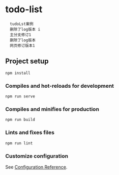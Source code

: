 # todo-list

```
  tudoLst案例
  删除了log版本 i
  主分支修订1
  删除了log版本
  网页修订版本1
```

## Project setup

```
npm install
```

### Compiles and hot-reloads for development

```
npm run serve
```

### Compiles and minifies for production

```
npm run build
```

### Lints and fixes files

```
npm run lint
```

### Customize configuration

See [Configuration Reference](https://cli.vuejs.org/config/).
